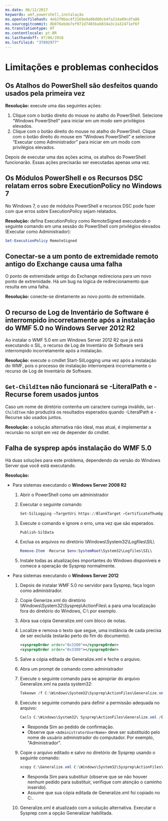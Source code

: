 ```yaml
---
ms.date: 06/12/2017
keywords: wmf,powershell,instalação
ms.openlocfilehash: 4eb2f0bac4f2169a9a06d80cb4fa214a09cdfa86
ms.sourcegitcommit: 8b076ebde7ef971d7465bab834a3c2a32471ef6f
ms.translationtype: HT
ms.contentlocale: pt-BR
ms.lasthandoff: 07/06/2018
ms.locfileid: "37892977"
---
```

# <a name="known-issues-and-limitations"></a>Limitações e problemas conhecidos

## <a name="powershell-shortcuts-are-broken-when-used-for-the-first-time"></a>Os Atalhos do PowerShell são desfeitos quando usados pela primeira vez

**Resolução:** execute uma das seguintes ações:

1. Clique com o botão direito do mouse no atalho do PowerShell. Selecione “Windows PowerShell” para iniciar em um modo sem privilégios elevados.
2. Clique com o botão direito do mouse no atalho do PowerShell. Clique com o botão direito do mouse em “Windows PowerShell” e selecione “Executar como Administrador” para iniciar em um modo com privilégios elevados.

Depois de executar uma das ações acima, os atalhos do PowerShell funcionarão. Essas ações precisarão ser executadas apenas uma vez.

## <a name="powershell-modules-and-dsc-resources-report-errors-about-executionpolicy-on-windows-7"></a>Os Módulos PowerShell e os Recursos DSC relatam erros sobre ExecutionPolicy no Windows 7

No Windows 7, o uso de módulos PowerShell e recursos DSC pode fazer com que erros sobre ExecutionPolicy sejam relatados.

**Resolução:** defina ExecutionPolicy como RemoteSigned executando o seguinte comando em uma sessão do PowerShell com privilégios elevados (Executar como Administrador):

```powershell
Set-ExecutionPolicy RemoteSigned
```

## <a name="connecting-to-an-old-remote-exchange-endpoint-causes-a-crash"></a>Conectar-se a um ponto de extremidade remoto antigo do Exchange causa uma falha

O ponto de extremidade antigo do Exchange redireciona para um novo ponto de extremidade. Há um bug na lógica de redirecionamento que resulta em uma falha.

**Resolução:** conecte-se diretamente ao novo ponto de extremidade.

## <a name="software-inventory-logging-feature-is-erroneously-stopped-after-wmf-50-installation-on-windows-server-2012-r2"></a>O recurso de Log de Inventário de Software é interrompido incorretamente após a instalação do WMF 5.0 no Windows Server 2012 R2

Ao instalar o WMF 5.0 em um Windows Server 2012 R2 que já está executando o SIL, o recurso de Log de Inventário de Software será interrompido incorretamente após a instalação.

**Resolução:** execute o cmdlet Start-SilLogging uma vez após a instalação do WMF, pois o processo de instalação interromperá incorretamente o recurso de Log de Inventário de Software.

## <a name="get-childitem-does-not-work-if--literalpath-and--recurse-are-used-together"></a>`Get-ChildItem` não funcionará se -LiteralPath e -Recurse forem usados juntos

Caso um nome de diretório contenha um caractere curinga inválido, `Get-ChildItem` não produzirá os resultados esperados quando -LiteralPath e -Recurse são usados juntos.

**Resolução:** a solução alternativa não ideal, mas atual, é implementar a recursão no script em vez de depender do cmdlet.

## <a name="sysprep-fails-after-wmf-50-installation"></a>Falha de sysprep após instalação do WMF 5.0

Há duas soluções para este problema, dependendo da versão do Windows Server que você está executando.

**Resolução:**

- Para sistemas executando o **Windows Server 2008 R2**
  1. Abrir o PowerShell como um administrador
  2. Executar o seguinte comando

     ```powershell
     Set-SilLogging –TargetUri https://BlankTarget –CertificateThumbprint 0123456789
     ```

  3. Execute o comando e ignore o erro, uma vez que são esperados.

     ```powershell
     Publish-SilData
     ```

  4. Exclua os arquivos no diretório \Windows\System32\Logfiles\SIL\

     ```powershell
     Remove-Item -Recurse $env:SystemRoot\System32\Logfiles\SIL\
     ```

  5. Instale todas as atualizações importantes do Windows disponíveis e comece a operação de Sysprep normalmente.

- Para sistemas executando o **Windows Server 2012**
  1. Depois de instalar WMF 5.0 no servidor para Sysprep, faça logon como administrador.
  2. Copie Generize.xml do diretório \Windows\System32\Sysprep\ActionFiles\ a para uma localização fora do diretório do Windows, C:\ por exemplo.
  3. Abra sua cópia Generalize.xml com bloco de notas.
  4. Localize e remova o texto que segue, uma instância de cada precisa de ser excluída (estarão perto do fim do documento).

     ```xml
     <sysprepOrder order="0x3200"></sysprepOrder>
     <sysprepOrder order="0x3300"></sysprepOrder>
     ```

  5. Salve a cópia editada de Generalize.xml e feche o arquivo.
  6. Abra um prompt de comando como administrador
  7. Execute o seguinte comando para se apropriar do arquivo Generalize.xml na pasta system32:

     ```powershell
     Takeown /f C:\Windows\System32\Sysprep\ActionFiles\Generalize.xml
     ```

  8. Execute o seguinte comando para definir a permissão adequada no arquivo:

     ```powershell
     Cacls C:\Windows\System32\ Sysprep\ActionFiles\Generalize.xml /G `<AdministratorUserName>`:F
     ```

     - Responda Sim ao pedido de confirmação.
     - Observe que `<AdministratorUserName>` deve ser substituído pelo nome de usuário administrador do computador. Por exemplo, "Administrador".

  9. Copie o arquivo editado e salvo no diretório de Sysprep usando o seguinte comando:

     ```powershell
     xcopy C:\Generalize.xml C:\Windows\System32\Sysprep\ActionFiles\Generalize.xml
     ```

     - Responda Sim para substituir (observe que se não houver nenhum pedido para substituir, verifique com atenção o caminho inserido).
     - Assume que sua cópia editada de Generalize.xml foi copiado no C:\.

  10. Generalize.xml é atualizado com a solução alternativa. Executar o Sysprep com a opção Generalizar habilitada.